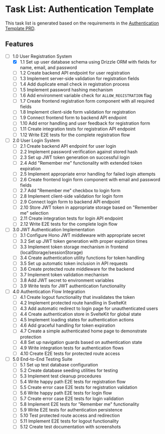 # Task List: Authentication Template

This task list is generated based on the requirements in the [Authentication Template PRD](./prd-auth-template.md).

## Features

- [ ] 1.0 User Registration System
  - [x] 1.1 Set up user database schema using Drizzle ORM with fields for name, email, and password
  - [ ] 1.2 Create backend API endpoint for user registration
  - [ ] 1.3 Implement server-side validation for registration fields
  - [ ] 1.4 Add duplicate email check in registration process
  - [ ] 1.5 Implement password hashing mechanism
  - [ ] 1.6 Add environment variable check for `ALLOW_REGISTRATION` flag
  - [ ] 1.7 Create frontend registration form component with all required fields
  - [ ] 1.8 Implement client-side form validation for registration
  - [ ] 1.9 Connect frontend form to backend API endpoint
  - [ ] 1.10 Add error handling and user feedback for registration form
  - [ ] 1.11 Create integration tests for registration API endpoint
  - [ ] 1.12 Write E2E tests for the complete registration flow

- [ ] 2.0 User Login System
  - [ ] 2.1 Create backend API endpoint for user login
  - [ ] 2.2 Implement password verification against stored hash
  - [ ] 2.3 Set up JWT token generation on successful login
  - [ ] 2.4 Add "Remember me" functionality with extended token expiration
  - [ ] 2.5 Implement appropriate error handling for failed login attempts
  - [ ] 2.6 Create frontend login form component with email and password fields
  - [ ] 2.7 Add "Remember me" checkbox to login form
  - [ ] 2.8 Implement client-side validation for login form
  - [ ] 2.9 Connect login form to backend API endpoint
  - [ ] 2.10 Store JWT token in appropriate storage based on "Remember me" selection
  - [ ] 2.11 Create integration tests for login API endpoint
  - [ ] 2.12 Write E2E tests for the complete login flow

- [ ] 3.0 JWT Authentication Implementation
  - [ ] 3.1 Configure Hono JWT middleware with appropriate secret
  - [ ] 3.2 Set up JWT token generation with proper expiration times
  - [ ] 3.3 Implement token storage mechanism in frontend (localStorage/sessionStorage)
  - [ ] 3.4 Create authentication utility functions for token handling
  - [ ] 3.5 Set up automatic token inclusion in API requests
  - [ ] 3.6 Create protected route middleware for the backend
  - [ ] 3.7 Implement token validation mechanism
  - [ ] 3.8 Add JWT secret to environment variables
  - [ ] 3.9 Write tests for JWT authentication functionality

- [ ] 4.0 Authentication Flow Integration
  - [ ] 4.1 Create logout functionality that invalidates the token
  - [ ] 4.2 Implement protected route handling in SvelteKit
  - [ ] 4.3 Add automatic redirect to login page for unauthenticated users
  - [ ] 4.4 Create authentication store in SvelteKit for global state
  - [ ] 4.5 Implement loading states for authentication actions
  - [ ] 4.6 Add graceful handling for token expiration
  - [ ] 4.7 Create a simple authenticated home page to demonstrate protection
  - [ ] 4.8 Set up navigation guards based on authentication state
  - [ ] 4.9 Write integration tests for authentication flows
  - [ ] 4.10 Create E2E tests for protected route access

- [ ] 5.0 End-to-End Testing Suite
  - [ ] 5.1 Set up test database configuration
  - [ ] 5.2 Create database seeding utilities for testing
  - [ ] 5.3 Implement test cleanup procedures
  - [ ] 5.4 Write happy path E2E tests for registration flow
  - [ ] 5.5 Create error case E2E tests for registration validation
  - [ ] 5.6 Write happy path E2E tests for login flow
  - [ ] 5.7 Create error case E2E tests for login validation
  - [ ] 5.8 Implement E2E tests for "Remember me" functionality
  - [ ] 5.9 Write E2E tests for authentication persistence
  - [ ] 5.10 Test protected route access and redirection
  - [ ] 5.11 Implement E2E tests for logout functionality
  - [ ] 5.12 Create test documentation with screenshots
